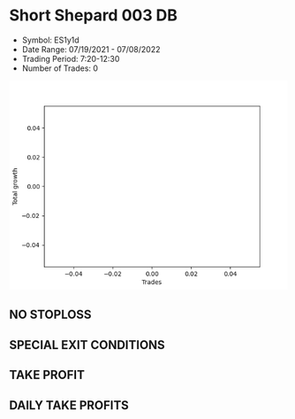 # Short Shepard 003 DB 
- Symbol: ES1y1d
- Date Range: 07/19/2021 - 07/08/2022
- Trading Period: 7:20-12:30
- Number of Trades: 0

![Plot](ShortShepard003DBES1y1d.png)
## NO STOPLOSS









## SPECIAL EXIT CONDITIONS 


## TAKE PROFIT











## DAILY TAKE PROFITS




























